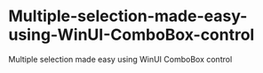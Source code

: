 # Multiple-selection-made-easy-using-WinUI-ComboBox-control
Multiple selection made easy using WinUI ComboBox control
